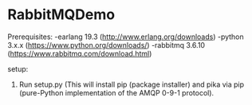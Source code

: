 # RabbitMQDemo

Prerequisites:
-earlang 19.3 (http://www.erlang.org/downloads)
-python 3.x.x (https://www.python.org/downloads/)
-rabbitmq 3.6.10 (https://www.rabbitmq.com/download.html)

setup:
1) Run setup.py (This will install pip (package installer) and pika via pip (pure-Python implementation of the AMQP 0-9-1 protocol).
